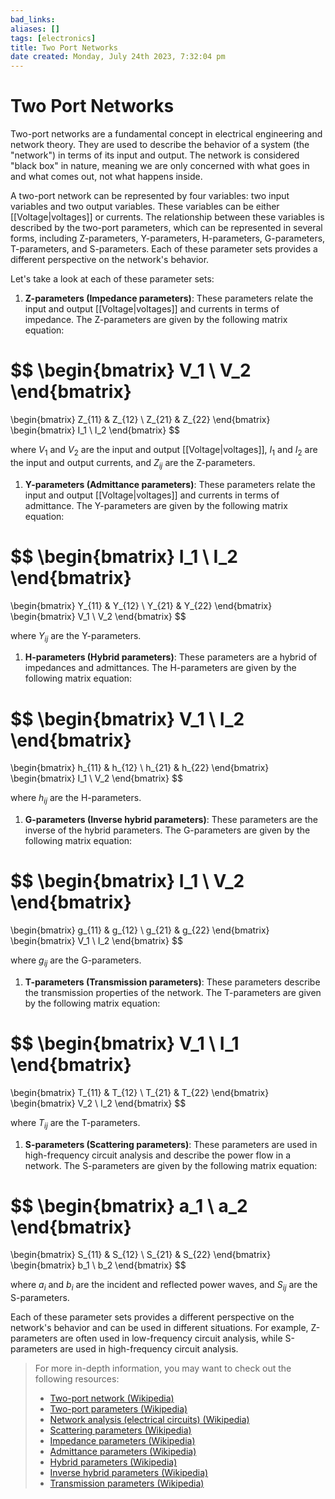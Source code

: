 ```yaml
---
bad_links: 
aliases: []
tags: [electronics]
title: Two Port Networks
date created: Monday, July 24th 2023, 7:32:04 pm
---
```

# Two Port Networks

Two-port networks are a fundamental concept in electrical engineering and network theory. They are used to describe the behavior of a system (the "network") in terms of its input and output. The network is considered "black box" in nature, meaning we are only concerned with what goes in and what comes out, not what happens inside.

A two-port network can be represented by four variables: two input variables and two output variables. These variables can be either [[Voltage|voltages]] or currents. The relationship between these variables is described by the two-port parameters, which can be represented in several forms, including Z-parameters, Y-parameters, H-parameters, G-parameters, T-parameters, and S-parameters. Each of these parameter sets provides a different perspective on the network's behavior.

Let's take a look at each of these parameter sets:

1. **Z-parameters (Impedance parameters)**: These parameters relate the input and output [[Voltage|voltages]] and currents in terms of impedance. The Z-parameters are given by the following matrix equation:

$$
\begin{bmatrix}
V_1 \\
V_2
\end{bmatrix}
=
\begin{bmatrix}
Z_{11} & Z_{12} \\
Z_{21} & Z_{22}
\end{bmatrix}
\begin{bmatrix}
I_1 \\
I_2
\end{bmatrix}
$$

where $V_1$ and $V_2$ are the input and output [[Voltage|voltages]], $I_1$ and $I_2$ are the input and output currents, and $Z_{ij}$ are the Z-parameters.

1. **Y-parameters (Admittance parameters)**: These parameters relate the input and output [[Voltage|voltages]] and currents in terms of admittance. The Y-parameters are given by the following matrix equation:

$$
\begin{bmatrix}
I_1 \\
I_2
\end{bmatrix}
=
\begin{bmatrix}
Y_{11} & Y_{12} \\
Y_{21} & Y_{22}
\end{bmatrix}
\begin{bmatrix}
V_1 \\
V_2
\end{bmatrix}
$$

where $Y_{ij}$ are the Y-parameters.

1. **H-parameters (Hybrid parameters)**: These parameters are a hybrid of impedances and admittances. The H-parameters are given by the following matrix equation:

$$
\begin{bmatrix}
V_1 \\
I_2
\end{bmatrix}
=
\begin{bmatrix}
h_{11} & h_{12} \\
h_{21} & h_{22}
\end{bmatrix}
\begin{bmatrix}
I_1 \\
V_2
\end{bmatrix}
$$

where $h_{ij}$ are the H-parameters.

1. **G-parameters (Inverse hybrid parameters)**: These parameters are the inverse of the hybrid parameters. The G-parameters are given by the following matrix equation:

$$
\begin{bmatrix}
I_1 \\
V_2
\end{bmatrix}
=
\begin{bmatrix}
g_{11} & g_{12} \\
g_{21} & g_{22}
\end{bmatrix}
\begin{bmatrix}
V_1 \\
I_2
\end{bmatrix}
$$

where $g_{ij}$ are the G-parameters.

1. **T-parameters (Transmission parameters)**: These parameters describe the transmission properties of the network. The T-parameters are given by the following matrix equation:

$$
\begin{bmatrix}
V_1 \\
I_1
\end{bmatrix}
=
\begin{bmatrix}
T_{11} & T_{12} \\
T_{21} & T_{22}
\end{bmatrix}
\begin{bmatrix}
V_2 \\
I_2
\end{bmatrix}
$$

where $T_{ij}$ are the T-parameters.

1. **S-parameters (Scattering parameters)**: These parameters are used in high-frequency circuit analysis and describe the power flow in a network. The S-parameters are given by the following matrix equation:

$$
\begin{bmatrix}
a_1 \\
a_2
\end{bmatrix}
=
\begin{bmatrix}
S_{11} & S_{12} \\
S_{21} & S_{22}
\end{bmatrix}
\begin{bmatrix}
b_1 \\
b_2
\end{bmatrix}
$$

where $a_i$ and $b_i$ are the incident and reflected power waves, and $S_{ij}$ are the S-parameters.

Each of these parameter sets provides a different perspective on the network's behavior and can be used in different situations. For example, Z-parameters are often used in low-frequency circuit analysis, while S-parameters are used in high-frequency circuit analysis.

> For more in-depth information, you may want to check out the following resources:
> - [Two-port network (Wikipedia)](https://www.google.com/search?q=Two-port+network+Wikipedia)
> - [Two-port parameters (Wikipedia)](https://www.google.com/search?q=Two-port+parameters+Wikipedia)
> - [Network analysis (electrical circuits) (Wikipedia)](https://www.google.com/search?q=Network+analysis+electrical+circuits+Wikipedia)
> - [Scattering parameters (Wikipedia)](https://www.google.com/search?q=Scattering+parameters+Wikipedia)
> - [Impedance parameters (Wikipedia)](https://www.google.com/search?q=Impedance+parameters+Wikipedia)
> - [Admittance parameters (Wikipedia)](https://www.google.com/search?q=Admittance+parameters+Wikipedia)
> - [Hybrid parameters (Wikipedia)](https://www.google.com/search?q=Hybrid+parameters+Wikipedia)
> - [Inverse hybrid parameters (Wikipedia)](https://www.google.com/search?q=Inverse+hybrid+parameters+Wikipedia)
> - [Transmission parameters (Wikipedia)](https://www.google.com/search?q=Transmission+parameters+Wikipedia)